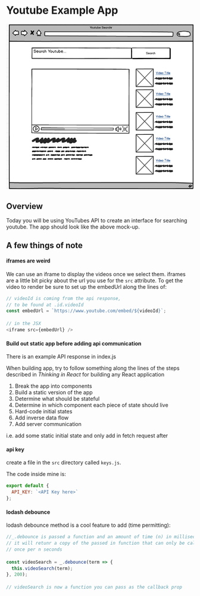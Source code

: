 # Youtube Example App

![Copy this image if you like](youtube-example-mockup-img.png)

## Overview
Today you will be using YouTubes API to create an interface for searching youtube. The app should look like the above mock-up.

## A few things of note

#### iframes are weird

We can use an iframe to display the videos once we select them. iframes are a little bit picky about the url you use for the `src` attribute.
To get the video to render be sure to set up the embedUrl along the lines of:

```js
// videoId is coming from the api response,
// to be found at .id.videoId
const embedUrl = `https://www.youtube.com/embed/${videoId}`;

// in the JSX
<iframe src={embedUrl} />
```
#### Build out static app before adding api communication

There is an example API response in index.js

When building app, try to follow something along the lines of the steps described in *Thinking in React* for building any React application

1. Break the app into components
2. Build a static version of the app
3. Determine what should be stateful
4. Determine in which component each piece of state should live
5. Hard-code initial states
6. Add inverse data flow
7. Add server communication

i.e. add some static initial state and only add in fetch request after

#### api key

create a file in the `src` directory called `keys.js`.

The code inside mine is:

```js
export default {
  API_KEY: `<API Key here>`
};

```

#### lodash debounce

lodash debounce method is a cool feature to add (time permitting):

```js
//_.debounce is passed a function and an amount of time (n) in milliseconds.
// it will retunr a copy of the passed in function that can only be called
// once per n seconds

const videoSearch = _.debounce(term => {
  this.videoSearch(term);
}, 200);

// videoSearch is now a function you can pass as the callback prop
```
